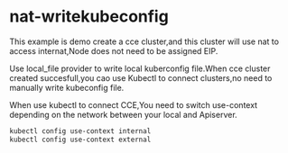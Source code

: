 # nat-writekubeconfig

This example is demo create a cce cluster,and this cluster will use nat to access internat,Node does not need to be assigned EIP.

Use local_file provider to write local kuberconfig file.When cce cluster created succesfull,you cao use Kubectl to connect clusters,no need to manually write kubeconfig file.

When use kubectl to connect CCE,You need to switch use-context depending on the network between your local and Apiserver.
```bash
kubectl config use-context internal
kubectl config use-context external
```